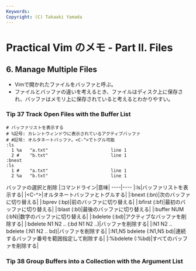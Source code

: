 ```yaml
---
Keywords: 
Copyright: (C) Takaaki Yamada
---
```


# Practical Vim のメモ - Part II. Files

## 6. Manage Multiple Files
- Vimで開かれたファイルをバッファと呼ぶ。
- ファイルとバッファの違いを考えるとき、ファイルはディスク上に保存され、バッファはメモリ上に保存されていると考えるとわかりやすい。

### Tip 37 Track Open Files with the Buffer List

```
# バッファリストを表示する
# %記号: カレントウィンドウに表示されているアクティブバッファ
# #記号: オルタネートバッファ。<C-^>でトグル可能
:ls
  1 %a   "a.txt"                        line 1  
  2 #    "b.txt"                        line 1  
:bnext
:ls
  1 #    "a.txt"                        line 1
  2 %a   "b.txt"                        line 1
```
バッファの選択と削除
|コマンドライン|意味|
----|----
|:ls|バッファリストを表示する|
|<C-^>|オルタネートバッファとトグルする|
|:bnext (:bn)|次のバッファに切り替える|
|:bprev (:bp)|前のバッファに切り替える|
|:bfirst (:bf)|最初のバッファに切り替える|
|:blast (:bl)|最後のバッファに切り替える|
|:buffer NUM (:bN)|数字のバッファに切り替える|
|:bdelete (:bd)|アクティブなバッファを削除する|
|:bdelete N1 N2 .. (:bd N1 N2 ..)|バッファを削除する|
|:N1 N2 .. bdelete (:N1 N2 .. bd)|バッファを削除する|
|:N1,N5 bdelete (:N1,N5 bd)|連続するバッファ番号を範囲指定して削除する|
|:%bdelete (:%bd)|すべてのバッファを削除する|

### Tip 38 Group Buffers into a Collection with the Argument List

